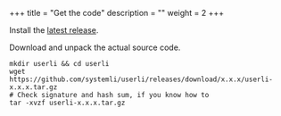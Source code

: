 +++
title = "Get the code"
description = ""
weight = 2
+++

Install the [latest release](https://github.com/systemli/userli/releases/latest).
<!--more-->
Download and unpack the actual source code.

    mkdir userli && cd userli
    wget https://github.com/systemli/userli/releases/download/x.x.x/userli-x.x.x.tar.gz
    # Check signature and hash sum, if you know how to
    tar -xvzf userli-x.x.x.tar.gz
